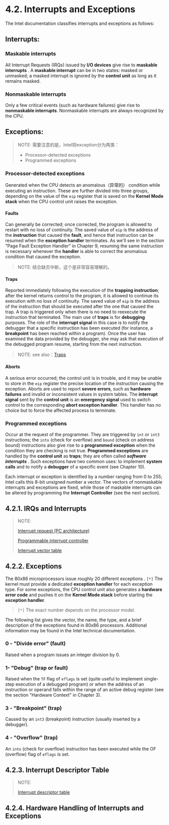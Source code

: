 # 4.2. Interrupts and Exceptions

The Intel documentation classifies interrupts and exceptions as follows:

## Interrupts:

### Maskable interrupts

All Interrupt Requests (IRQs) issued by **I/O devices** give rise to **maskable interrupts** . A **maskable interrupt** can be in two states: masked or unmasked; a masked interrupt is ignored by the **control unit** as long as it remains masked.

### Nonmaskable interrupts

Only a few critical events (such as hardware failures) give rise to **nonmaskable interrupts**. Nonmaskable interrupts are always recognized by the CPU.

## Exceptions:	

> NOTE: 需要注意的是，Intel将exception分为两类：
>
> - Processor-detected exceptions
> - Programmed exceptions

### Processor-detected exceptions

Generated when the CPU detects an anomalous（异常的） condition while executing an instruction. These are further divided into three groups, depending on the value of the  `eip` register that is saved on the **Kernel Mode stack** when the CPU control unit raises the exception.

#### Faults

Can generally be corrected; once corrected, the program is allowed to restart with no loss of continuity. The saved value of  `eip` is the address of the **instruction** that caused the **fault**, and hence that instruction can be resumed when the **exception handler** terminates. As we'll see in the section "Page Fault Exception Handler" in Chapter 9, resuming the same instruction is necessary whenever the **handler** is able to correct the anomalous condition that caused the exception.

> NOTE: 结合缺页中断，这个是非常容易理解的。

#### Traps

Reported immediately following the execution of the **trapping instruction**; after the kernel returns control to the program, it is allowed to continue its execution with no loss of continuity. The saved value of  `eip` is the address of the instruction that should be executed after the one that caused the trap. A trap is triggered only when there is no need to reexecute the instruction that terminated. The main use of **traps** is for **debugging** purposes. The role of the **interrupt signal** in this case is to notify the debugger that a specific instruction has been executed (for instance, a **breakpoint** has been reached within a program). Once the user has examined the data provided by the debugger, she may ask that execution of the debugged program resume, starting from the next instruction.

> NOTE: see also：[Traps](https://en.wikipedia.org/wiki/Trap_(computing))

#### Aborts

A serious error occurred; the control unit is in trouble, and it may be unable to store in the  `eip` register the precise location of the instruction causing the exception. Aborts are used to report **severe errors**, such as **hardware failures** and invalid or inconsistent values in system tables. The **interrupt signal** sent by the **control unit** is an **emergency signal** used to switch control to the corresponding **abort exception handler**. This handler has no choice but to force the affected process to terminate.



### Programmed exceptions

Occur at the request of the programmer. They are triggered by  `int` or  `int3` instructions; the  `into` (check for overflow) and  `bound` (check on address bound) instructions also give rise to a **programmed exception** when the condition they are checking is not true. **Programmed exceptions** are handled by the **control unit** as **traps**; they are often called ***software interrupts*** . Such exceptions have two common uses: to implement **system calls** and to notify a **debugger** of a specific event (see Chapter 10).





Each interrupt or exception is identified by a number ranging from 0 to 255; Intel calls this 8-bit unsigned number a vector. The vectors of nonmaskable interrupts and exceptions are fixed, while those of maskable interrupts can be altered by programming the **Interrupt Controller** (see the next section).



## 4.2.1. IRQs and Interrupts

> NOTE:
>
> [Interrupt request (PC architecture)](https://en.wikipedia.org/wiki/Interrupt_request_(PC_architecture))
>
> [Programmable interrupt controller](https://en.wikipedia.org/wiki/Programmable_interrupt_controller)
>
> [Interrupt vector table](https://en.wikipedia.org/wiki/Interrupt_vector_table)

## 4.2.2. Exceptions

The 80x86 microprocessors issue roughly 20 different exceptions . `[*]` The kernel must provide a dedicated **exception handler** for each exception type. For some exceptions, the CPU control unit also generates a **hardware error code** and pushes it on the **Kernel Mode stack** before starting the **exception handler**.

>`[*]` The exact number depends on the processor model.

The following list gives the vector, the name, the type, and a brief description of the exceptions found in 80x86 processors. Additional information may be found in the Intel technical documentation.

### 0 - "Divide error" (fault)

Raised when a program issues an integer division by 0.

### 1- "Debug" (trap or fault)

Raised when the  `TF` flag of  `eflags` is set (quite useful to implement single-step execution of a debugged program) or when the address of an instruction or operand falls within the range of an active debug register (see the section "Hardware Context" in Chapter 3).

### 3 - "Breakpoint" (trap)

Caused by an  `int3` (breakpoint) instruction (usually inserted by a debugger).

### 4 - "Overflow" (trap)

An  `into` (check for overflow) instruction has been executed while the  OF (overflow) flag of `eflags` is set.





## 4.2.3. Interrupt Descriptor Table

>  NOTE:
>
> [Interrupt descriptor table](https://en.wikipedia.org/wiki/Interrupt_descriptor_table)



## 4.2.4. Hardware Handling of Interrupts and Exceptions